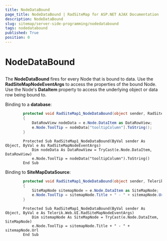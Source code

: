 ```yaml
---
title: NodeDataBound
page_title: NodeDataBound | RadSiteMap for ASP.NET AJAX Documentation
description: NodeDataBound
slug: sitemap/server-side-programming/nodedatabound
tags: nodedatabound
published: True
position: 0
---
```


# NodeDataBound



## 

The **NodeDataBound** fires for every Node that is bound to data. Use the **RadSiteMapNodeEventArgs** to access the properties of the bound Node. Use the Node's **DataItem** property to access the underlying object or data row being bound to.



Binding to a **database**:





````C#
	    protected void RadSiteMap1_NodeDataBound(object sender, RadSiteMapNodeEventArgs e) 
	    { 
	        DataRowView nodeData = e.Node.DataItem as DataRowView; 
	        e.Node.ToolTip = nodeData["tooltipColumn"].ToString(); 
	    }
````
````VB.NET
	    Protected Sub RadSiteMap1_NodeDataBound(ByVal sender As Object, ByVal e As RadSiteMapNodeEventArgs)
	        Dim nodeData As DataRowView = TryCast(e.Node.DataItem, DataRowView)
	        e.Node.ToolTip = nodeData("tooltipColumn").ToString()
	    End Sub
````




Binding to **SiteMapDataSource**:





````C#
	    protected void RadSiteMap1_NodeDataBound(object sender, Telerik.Web.UI.RadSiteMapNodeEventArgs e)
	    { 
	        SiteMapNode sitemapNode = e.Node.DataItem as SiteMapNode; 
	        e.Node.ToolTip = sitemapNode.Title + " - " + sitemapNode.Url; 
	    }
````
````VB.NET
	    Protected Sub RadSiteMap1_NodeDataBound(ByVal sender As Object, ByVal e As Telerik.Web.UI.RadSiteMapNodeEventArgs)
	        Dim sitemapNode As SiteMapNode = TryCast(e.Node.DataItem, SiteMapNode)
	        e.Node.ToolTip = sitemapNode.Title + " - " + sitemapNode.Url
	    End Sub
````

